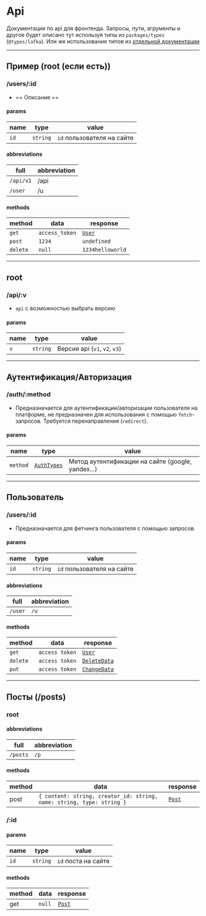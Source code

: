 # Api
Документация по api для фронтенда. Запросы, пути, агрументы и другое будет описано тут используя типы из `packages/types` (`@types/lafka`). Или же использование типов из [отдельной документации](./types.doc.md)

<hr>

## Пример (root (если есть))
### /users/:id

- == Описание ==

#### params
| name         | type               | value                        |
| ------------ | ------------------ | --------------------------   |
| `id`         | `string`           | `id` пользователя на сайте   |

#### abbreviations
| full          | abbreviation       |
| ------------- | ------------------ |
| `/api/v1`       | /api               |
| `/user`         | /u                 |

#### methods
| method       | data            | response |
| ------------ | --------------- | -------- |
| `get`        | `access_token`  | [`User`](./types.doc.md#user)   |
| `post`       | `1234`          | `undefined` |
| `delete`     | `null`          | `1234helloworld` |

<hr>

## root
### /api/:v
- `api` с возможностью выбрать версию

#### params
| name         | type               | value                                 |
| ------------ | ------------------ | -------------------------------       |
| `v`          | `string`           | Версия api (`v1`, `v2`, `v3`)         |

<hr>

## Аутентификация/Авторизация
### /auth/:method

- Предназначается для аутентификации/авторизации пользователя на платформе, не предназначен для использования с помощью `fetch`-запросов. Требуется перенаправления (`redirect`).

#### params
| name         | type               | value                        |
| ------------ | ------------------ | --------------------------   |
| `method`     | [`AuthTypes`](./types.doc.md#authtypes)        | Метод аутентификации на сайте (google, yandex...)   |

<hr>

## Пользователь
### /users/:id

- Предназначается для фетчинга пользователя с помощью запросов.

#### params
| name         | type               | value                        |
| ------------ | ------------------ | --------------------------   |
| `id`         | `string`           | `id` пользователя на сайте   |
#### abbreviations
| full          | abbreviation       |
| ------------- | ------------------ |
| `/user`       | `/u`               |
#### methods
| method       | data                | response |
| ------------ | ------------------  | -------- |
| `get`        | `access token`      | [`User`](./types.doc.md#user) |
| `delete`     | `access token`      | [`DeleteData`](./types.doc.md#deletedata) |
| `put`        | `access token`      | [`ChangeData`](./types.doc.md/#changedata) |

<hr>

## Посты (/posts)
### root
#### abbreviations
| full          | abbreviation       |
| ------------- | ------------------ |
| `/posts`      | `/p`               |
#### methods
| method       | data                | response |
| ------------ | ------------------  | -------- |
| post         | `{ content: string, creator_id: string, name: string, type: string }` | [`Post`](./types.doc.md#post) |

### /:id
#### params
| name         | type               | value                        |
| ------------ | ------------------ | --------------------------   |
| `id`         | `string`           | `id` поста на сайте          |
#### methods
| method       | data                | response |
| ------------ | ------------------  | -------- |
| get          | `null`              | [`Post`](./types.doc.md/#post)